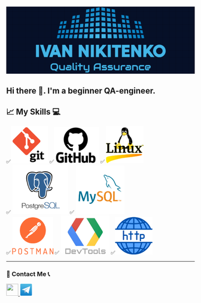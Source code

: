 ![Logo](assets/Logo-gh-in.png)

## Hi there 👋. I'm a beginner QA-engineer.

## 📈 My Skills 💻
✅<img src="./assets/git2-logo.png" width=100> ✅<img src="./assets/GitHub-Logo223.png" width=120> ✅ <img src="./assets/linux-operating-system-3.png" width=100> <br>
✅ <img src="./assets/postgresql-6-logo.png" width=150> ✅ <img src="./assets/mysql5-logo.png" width=130>  <br>
✅ <img src="./assets/postman1-logo.png" width=110> ✅ <img src="./assets/Google-DevTools15.jpg" width=130>
✅<img src="./assets/http-20.png" width=100>
___


### 💬 Contact Me 📞
<p align="left"> <a href="https://www.linkedin.com/in/ivan-nikitenko-063162230/" target="_blank" rel="noreferrer"> <picture> <source media="(prefers-color-scheme: dark)" srcset="undefined" /> <source media="(prefers-color-scheme: light)" srcset="https://raw.githubusercontent.com/danielcranney/readme-generator/main/public/icons/socials/linkedin.svg" /> <img src="https://raw.githubusercontent.com/danielcranney/readme-generator/main/public/icons/socials/linkedin.svg" width="32" height="32" /> </picture> </a> 
<a href="https://t.me/man_Ivan" target="_blank" rel="noreferrer"> <img src="assets/telegram-logo-5.png" width="34" height="32" /> </picture> </a></p>


<!--
**Ivan-Niki/Ivan-Niki** is a ✨ _special_ ✨ repository because its `README.md` (this file) appears on your GitHub profile.

Here are some ideas to get you started:

- 🔭 I’m currently working on ...
- 🌱 I’m currently learning ...
- 👯 I’m looking to collaborate on ...
- 🤔 I’m looking for help with ...
- 💬 Ask me about ...
- 📫 How to reach me: ...
- 😄 Pronouns: ...
- ⚡ Fun fact: ...
-->

